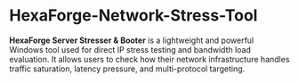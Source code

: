 # HexaForge-Network-Stress-Tool
**HexaForge Server Stresser &amp; Booter** is a lightweight and powerful Windows tool used for direct IP stress testing and bandwidth load evaluation. It allows users to check how their network infrastructure handles traffic saturation, latency pressure, and multi-protocol targeting.
